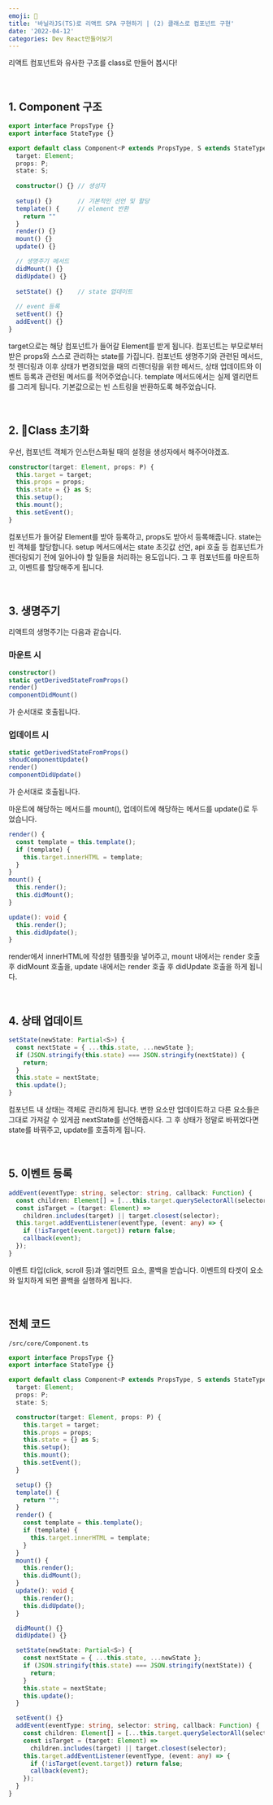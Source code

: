 ```yaml
---
emoji: 🍦
title: '바닐라JS(TS)로 리액트 SPA 구현하기 | (2) 클래스로 컴포넌트 구현'
date: '2022-04-12'
categories: Dev React만들어보기
---
```


리액트 컴포넌트와 유사한 구조를 class로 만들어 봅시다!

&nbsp;

## 1. Component 구조

```ts
export interface PropsType {}
export interface StateType {}

export default class Component<P extends PropsType, S extends StateType> {
  target: Element;
  props: P;
  state: S;
  
  constructor() {} // 생성자
  
  setup() {}       // 기본적인 선언 및 할당
  template() {     // element 반환
    return ""
  }    
  render() {}
  mount() {}
  update() {}

  // 생명주기 메서드
  didMount() {}
  didUpdate() {}
  
  setState() {}    // state 업데이트
  
  // event 등록
  setEvent() {}    
  addEvent() {}
}
```

target으로는 해당 컴포넌트가 들어갈 Element를 받게 됩니다. 컴포넌트는 부모로부터 받은 props와 스스로 관리하는 state를 가집니다. 컴포넌트 생명주기와 관련된 메서드, 첫 렌더링과 이후 상태가 변경되었을 때의 리렌더링을 위한 메서드, 상태 업데이트와 이벤트 등록과 관련된 메서드를 적어주었습니다. template 메서드에서는 실제 엘리먼트를 그리게 됩니다. 기본값으로는 빈 스트링을 반환하도록 해주었습니다.

&nbsp;

## 2. Class 초기화

우선, 컴포넌트 객체가 인스턴스화될 때의 설정을 생성자에서 해주어야겠죠.

```ts
constructor(target: Element, props: P) {
  this.target = target;
  this.props = props;
  this.state = {} as S;
  this.setup();
  this.mount();
  this.setEvent();
}
```
컴포넌트가 들어갈 Element를 받아 등록하고, props도 받아서 등록해줍니다. state는 빈 객체를 할당합니다. setup 메서드에서는 state 초깃값 선언, api 호출 등 컴포넌트가 렌더링되기 전에 일어나야 할 일들을 처리하는 용도입니다. 그 후 컴포넌트를 마운트하고, 이벤트를 할당해주게 됩니다.

&nbsp;

## 3. 생명주기

리액트의 생명주기는 다음과 같습니다.

### 마운트 시
```ts
constructor()
static getDerivedStateFromProps()
render()
componentDidMount()
```
가 순서대로 호출됩니다.

### 업데이트 시

```ts
static getDerivedStateFromProps()
shoudComponentUpdate()
render()
componentDidUpdate()
```
가 순서대로 호출됩니다.

마운트에 해당하는 메서드를 mount(), 업데이트에 해당하는 메서드를 update()로 두었습니다.

```ts
render() {
  const template = this.template();
  if (template) {
    this.target.innerHTML = template;
  }
}
mount() {
  this.render();
  this.didMount();
}

update(): void {
  this.render();
  this.didUpdate();
}
```
render에서 innerHTML에 작성한 템플릿을 넣어주고, mount 내에서는 render 호출 후 didMount 호출을, update 내에서는 render 호출 후 didUpdate 호출을 하게 됩니다.

&nbsp;

## 4. 상태 업데이트

```ts
setState(newState: Partial<S>) {
  const nextState = { ...this.state, ...newState };
  if (JSON.stringify(this.state) === JSON.stringify(nextState)) {
    return;
  }
  this.state = nextState;
  this.update();
}
```
컴포넌트 내 상태는 객체로 관리하게 됩니다. 변한 요소만 업데이트하고 다른 요소들은 그대로 가져갈 수 있게끔 nextState를 선언해줍시다. 그 후 상태가 정말로 바뀌었다면 state를 바꿔주고, update를 호출하게 됩니다.

&nbsp;

## 5. 이벤트 등록

```ts
addEvent(eventType: string, selector: string, callback: Function) {
  const children: Element[] = [...this.target.querySelectorAll(selector)];
  const isTarget = (target: Element) =>
    children.includes(target) || target.closest(selector);
  this.target.addEventListener(eventType, (event: any) => {
    if (!isTarget(event.target)) return false;
    callback(event);
  });
}
```
이벤트 타입(click, scroll 등)과 엘리먼트 요소, 콜백을 받습니다. 이벤트의 타겟이 요소와 일치하게 되면 콜백을 실행하게 됩니다.

&nbsp;

## 전체 코드

`/src/core/Component.ts`
```ts
export interface PropsType {}
export interface StateType {}

export default class Component<P extends PropsType, S extends StateType> {
  target: Element;
  props: P;
  state: S;

  constructor(target: Element, props: P) {
    this.target = target;
    this.props = props;
    this.state = {} as S;
    this.setup();
    this.mount();
    this.setEvent();
  }

  setup() {}
  template() {
    return "";
  }
  render() {
    const template = this.template();
    if (template) {
      this.target.innerHTML = template;
    }
  }
  mount() {
    this.render();
    this.didMount();
  }
  update(): void {
    this.render();
    this.didUpdate();
  }

  didMount() {}
  didUpdate() {}

  setState(newState: Partial<S>) {
    const nextState = { ...this.state, ...newState };
    if (JSON.stringify(this.state) === JSON.stringify(nextState)) {
      return;
    }
    this.state = nextState;
    this.update();
  }

  setEvent() {}
  addEvent(eventType: string, selector: string, callback: Function) {
    const children: Element[] = [...this.target.querySelectorAll(selector)];
    const isTarget = (target: Element) =>
      children.includes(target) || target.closest(selector);
    this.target.addEventListener(eventType, (event: any) => {
      if (!isTarget(event.target)) return false;
      callback(event);
    });
  }
}
```